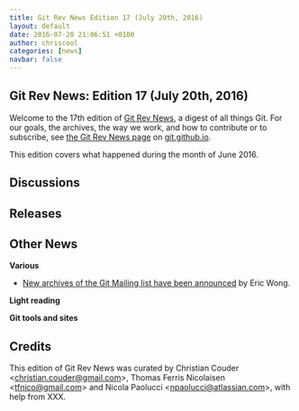 ```yaml
---
title: Git Rev News Edition 17 (July 20th, 2016)
layout: default
date: 2016-07-20 21:06:51 +0100
author: chriscool
categories: [news]
navbar: false
---
```


## Git Rev News: Edition 17 (July 20th, 2016)

Welcome to the 17th edition of [Git Rev News](http://git.github.io/rev_news/rev_news.html),
a digest of all things Git. For our goals, the archives, the way we work, and how to contribute or to
subscribe, see [the Git Rev News page](http://git.github.io/rev_news/rev_news.html) on [git.github.io](http://git.github.io).

This edition covers what happened during the month of June 2016.

## Discussions

<!---
### General
-->

<!---
### Reviews
-->

<!---
### Support
-->

## Releases


## Other News

__Various__

* [New archives of the Git Mailing list have been announced](http://thread.gmane.org/gmane.comp.version-control.git/299195/) by Eric Wong.

__Light reading__


__Git tools and sites__


## Credits

This edition of Git Rev News was curated by Christian Couder &lt;<christian.couder@gmail.com>&gt;,
Thomas Ferris Nicolaisen &lt;<tfnico@gmail.com>&gt; and Nicola Paolucci &lt;<npaolucci@atlassian.com>&gt;,
with help from XXX.

